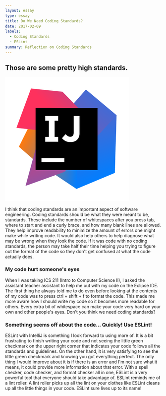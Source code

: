 ```yaml
---
layout: essay
type: essay
title: Do We Need Coding Standards?
date: 2017-02-09
labels:
  - Coding Standards
  - ESLint
summary: Reflection on Coding Standards
---
```


## Those are some pretty high standards.

<img class="ui small left rounded floated image" src="../images/intellij_idea_logo.png">

I think that coding standards are an important aspect of software engineering. Coding standards should be what they were meant to be, standards. These include the number of whitespaces after you press tab, where to start and end a curly brace, and how many blank lines are allowed. They help improve readability to minimize the amount of errors one might make while writing code. It would also help others to help diagnose what may be wrong when they look the code. If it was code with no coding standards, the person may take half their time helping you trying to figure out the format of the code so they don't get confused at what the code actually does.

### My code hurt someone's eyes

When I was taking ICS 211 (Intro to Computer Science II), I asked the assistant teacher assistant to help me out with my code on the Eclipse IDE. The first thing he always told me to do even before looking at the contents of my code was to press ctrl + shift + f to format the code. This made me more aware how I should write my code so it becomes more readable for others. Every extra bit of whitespace can make your code very hard on your own and other people's eyes. Don't you think we need coding standards?

### Something seems off about the code... Quickly! Use ESLint!

ESLint with IntelliJ is something I look forward to using more of. It is a bit frustrating to finish writing your code and not seeing the little green checkmark on the upper right corner that indicates your code follows all the standards and guidelines. On the other hand, it is very satisfying to see the little green checkmark and knowing you got everything perfect. The only thing I would improve about it is if there is an error and I'm not sure what it means, it could provide more information about that error. With a spell checker, code checker, and format checker all in one, ESLint is a very powerful tool that everyone should take advantage of. ESLint reminds me of a lint roller. A lint roller picks up all the lint on your clothes like ESLint cleans up all the little things in your code. ESLint sure lives up to its name!
